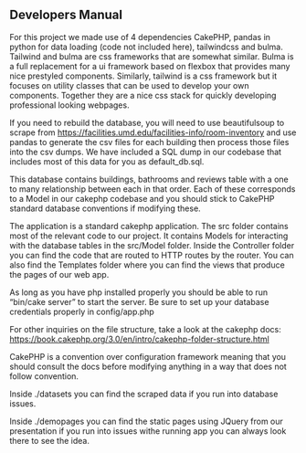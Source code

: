 Developers Manual
-----

For this project we made use of 4 dependencies CakePHP, pandas in python for data loading (code not included here), tailwindcss and bulma. Tailwind and bulma are css frameworks that are somewhat similar. Bulma is a full replacement for a ui framework based on flexbox that provides many nice prestyled components. Similarly, tailwind is a css framework but it focuses on utility classes that can be used to develop your own components. Together they are a nice css stack for quickly developing professional looking webpages.

If you need to rebuild the database, you will need to use beautifulsoup to scrape from https://facilities.umd.edu/facilities-info/room-inventory  and use pandas to generate the csv files for each building then process those files into the csv dumps. We have included a SQL dump in our codebase that includes most of this data for you as default_db.sql.
	
This database contains buildings, bathrooms and reviews table with a one to many relationship between each in that order. Each of these corresponds to a Model in our cakephp codebase and you should stick to CakePHP standard database conventions if modifying these.

The application is a standard cakephp application. The src folder contains most of the relevant code to our project. It contains Models for interacting with the database tables in the src/Model folder. Inside the Controller folder you can find the code that are routed to HTTP routes by the router. You can also find the Templates folder where you can find the views that produce the pages of our web app.

As long as you have php installed properly you should be able to run “bin/cake server” to start the server. Be sure to set up your database credentials properly in config/app.php

For other inquiries on the file structure, take a look at the cakephp docs: https://book.cakephp.org/3.0/en/intro/cakephp-folder-structure.html

CakePHP is a convention over configuration framework meaning that you should consult the docs before modifying anything in a way that does not follow convention.

Inside ./datasets you can find the scraped data if you run into database issues.

Inside ./demopages you can find the static pages using JQuery from our presentation if you run into issues withe running app you can always look there to see the idea.